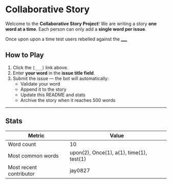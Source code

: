# Collaborative Story

Welcome to the **Collaborative Story Project**! 
We are writing a story **one word at a time**. Each person can only add a **single word per issue**.  

<!-- STORY-START -->
Once upon upon a time test users rebelled against the [___](https://github.com/VectorSophie/Storytime/issues/new?title=)
<!-- STORY-END -->

## How to Play
1. Click the `[___]` link above.  
2. Enter **your word** in the **issue title field**.  
3. Submit the issue — the bot will automatically:  
   - Validate your word  
   - Append it to the story  
   - Update this README and stats  
   - Archive the story when it reaches 500 words  

---

## Stats
<!-- STATS-START -->
| Metric | Value |
| --- | --- |
| Word count | 10 |
| Most common words | upon(2), Once(1), a(1), time(1), test(1) |
| Most recent contributor | jay0827 |

<!-- STATS-END -->


